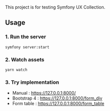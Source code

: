 This project is for testing Symfony UX Collection.

## Usage

### 1. Run the server

    symfony server:start

### 2. Watch assets

    yarn watch

### 3. Try implementation

- Manual : https://127.0.0.1:8000/
- Bootstrap 4 : https://127.0.0.1:8000/form_div
- Form table : https://127.0.0.1:8000/form_table

